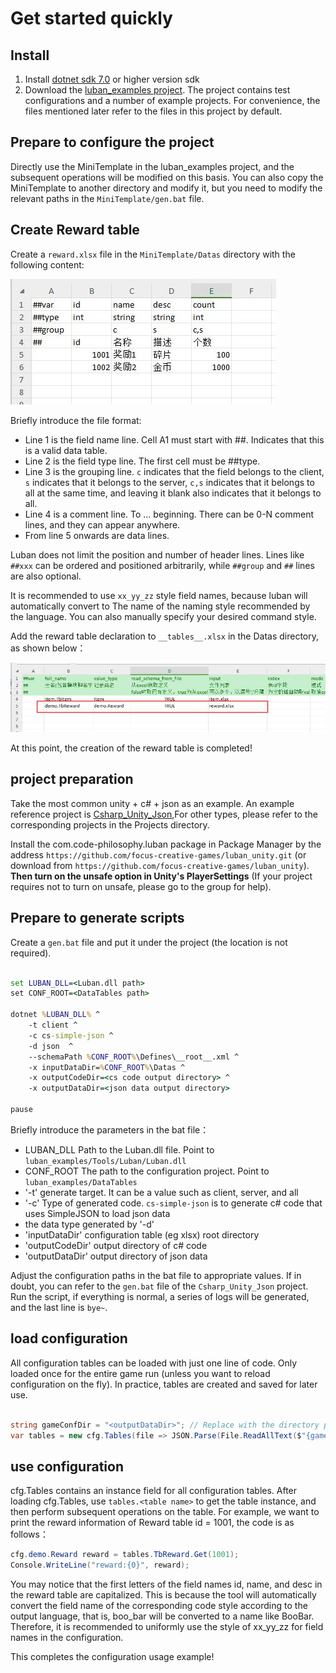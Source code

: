 # Get started quickly

## Install

1. Install [dotnet sdk 7.0](https://dotnet.microsoft.com/download/dotnet/7.0) or higher version sdk
2. Download the [luban_examples project](https://github.com/focus-creative-games/luban_examples). The project contains test configurations and a number of example projects. For convenience, the files mentioned later refer to the files in this project by default.

## Prepare to configure the project

Directly use the MiniTemplate in the luban_examples project, and the subsequent operations will be modified on this basis. You can also copy the MiniTemplate to another directory and modify it, but you need to modify the relevant paths in the `MiniTemplate/gen.bat` file.

## Create Reward table

Create a `reward.xlsx` file in the `MiniTemplate/Datas` directory with the following content:

![reward](/img/cases/quickstart_reward.jpg)

Briefly introduce the file format:

- Line 1 is the field name line. Cell A1 must start with ##. Indicates that this is a valid data table.
- Line 2 is the field type line. The first cell must be ##type.
- Line 3 is the grouping line. `c` indicates that the field belongs to the client, `s` indicates that it belongs to the server, `c,s` indicates that it belongs to all at the same time, and leaving it blank also indicates that it belongs to all.
- Line 4 is a comment line. To ... beginning. There can be 0-N comment lines, and they can appear anywhere.
- From line 5 onwards are data lines.

Luban does not limit the position and number of header lines. Lines like `##xxx` can be ordered and positioned arbitrarily, while `##group` and `##` lines are also optional.

It is recommended to use `xx_yy_zz` style field names, because luban will automatically convert to The name of the naming style recommended by the language. You can also manually specify your desired command style.

Add the reward table declaration to `__tables__.xlsx` in the Datas directory, as shown below：

![reward](/img/cases/quickstart_table.jpg)

At this point, the creation of the reward table is completed!

## project preparation

Take the most common unity + c# + json as an example. 
An example reference project is [Csharp_Unity_Json](https://github.com/focus-creative-games/luban_examples/tree/main/Projects/Csharp_Unity_json),For other types, please refer to the corresponding projects in the Projects directory.

Install the com.code-philosophy.luban package in Package Manager by the address `https://github.com/focus-creative-games/luban_unity.git` (or download from `https://github.com/focus-creative-games/luban_unity`).
**Then turn on the unsafe option in Unity's PlayerSettings** (If your project requires not to turn on unsafe, please go to the group for help).

## Prepare to generate scripts

Create a `gen.bat` file and put it under the project (the location is not required).

```bat

set LUBAN_DLL=<Luban.dll path>
set CONF_ROOT=<DataTables path>

dotnet %LUBAN_DLL% ^
    -t client ^
    -c cs-simple-json ^
    -d json  ^
    --schemaPath %CONF_ROOT%\Defines\__root__.xml ^
    -x inputDataDir=%CONF_ROOT%\Datas ^
    -x outputCodeDir=<cs code output directory> ^
    -x outputDataDir=<json data output directory>

pause
```

Briefly introduce the parameters in the bat file：

- LUBAN_DLL Path to the Luban.dll file. Point to `luban_examples/Tools/Luban/Luban.dll`
- CONF_ROOT The path to the configuration project. Point to `luban_examples/DataTables`
- '-t' generate target. It can be a value such as client, server, and all
- '-c' Type of generated code. `cs-simple-json` is to generate c# code that uses SimpleJSON to load json data
- the data type generated by '-d'
- 'inputDataDir' configuration table (eg xlsx) root directory
- 'outputCodeDir' output directory of c# code
- 'outputDataDir' output directory of json data

Adjust the configuration paths in the bat file to appropriate values. If in doubt, you can refer to the `gen.bat` file of the `Csharp_Unity_Json` project. Run the script, if everything is normal, a series of logs will be generated, and the last line is `bye~`.

## load configuration

All configuration tables can be loaded with just one line of code. Only loaded once for the entire game run (unless you want to reload configuration on the fly). In practice, tables are created and saved for later use.

```csharp

string gameConfDir = "<outputDataDir>"; // Replace with the directory pointed to by outputDataDir in gen.bat
var tables = new cfg.Tables(file => JSON.Parse(File.ReadAllText($"{gameConfDir}/{file}.json")));

```

## use configuration

cfg.Tables contains an instance field for all configuration tables. After loading cfg.Tables, use `tables.<table name>` to get the table instance, and then perform subsequent operations on the table.
For example, we want to print the reward information of Reward table id = 1001, the code is as follows：

```csharp
cfg.demo.Reward reward = tables.TbReward.Get(1001);
Console.WriteLine("reward:{0}", reward);
```

You may notice that the first letters of the field names id, name, and desc in the reward table are capitalized. This is because the tool will automatically convert the field name of the corresponding code style according to the output language, that is, boo_bar will be converted to a name like BooBar.
Therefore, it is recommended to uniformly use the style of xx_yy_zz for field names in the configuration.

This completes the configuration usage example!

